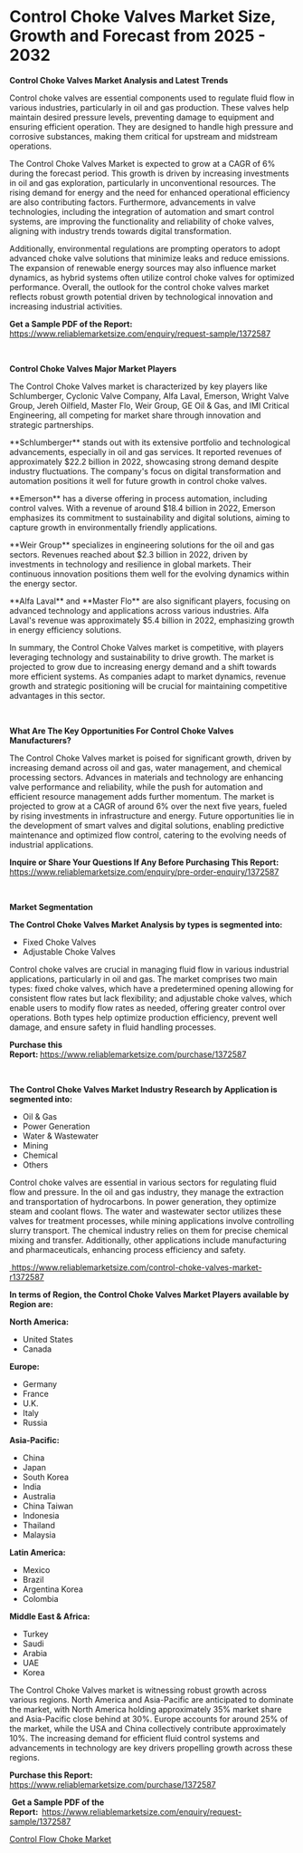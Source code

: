 <p><h1>Control Choke Valves Market Size, Growth and Forecast from 2025 - 2032</h1></p><p><strong>Control Choke Valves Market Analysis and Latest Trends</strong></p>
<p><p>Control choke valves are essential components used to regulate fluid flow in various industries, particularly in oil and gas production. These valves help maintain desired pressure levels, preventing damage to equipment and ensuring efficient operation. They are designed to handle high pressure and corrosive substances, making them critical for upstream and midstream operations.</p><p>The Control Choke Valves Market is expected to grow at a CAGR of 6% during the forecast period. This growth is driven by increasing investments in oil and gas exploration, particularly in unconventional resources. The rising demand for energy and the need for enhanced operational efficiency are also contributing factors. Furthermore, advancements in valve technologies, including the integration of automation and smart control systems, are improving the functionality and reliability of choke valves, aligning with industry trends towards digital transformation.</p><p>Additionally, environmental regulations are prompting operators to adopt advanced choke valve solutions that minimize leaks and reduce emissions. The expansion of renewable energy sources may also influence market dynamics, as hybrid systems often utilize control choke valves for optimized performance. Overall, the outlook for the control choke valves market reflects robust growth potential driven by technological innovation and increasing industrial activities.</p></p>
<p><strong>Get a Sample PDF of the Report:&nbsp;</strong> <a href="https://www.reliablemarketsize.com/enquiry/request-sample/1372587?utm_campaign=2731&utm_medium=2&utm_source=Github&utm_content=ia&utm_term=22032025&utm_id=control-choke-valves">https://www.reliablemarketsize.com/enquiry/request-sample/1372587</a></p>
<p>&nbsp;</p>
<p><strong>Control Choke Valves Major Market Players</strong></p>
<p><p>The Control Choke Valves market is characterized by key players like Schlumberger, Cyclonic Valve Company, Alfa Laval, Emerson, Wright Valve Group, Jereh Oilfield, Master Flo, Weir Group, GE Oil & Gas, and IMI Critical Engineering, all competing for market share through innovation and strategic partnerships.</p><p>**Schlumberger** stands out with its extensive portfolio and technological advancements, especially in oil and gas services. It reported revenues of approximately $22.2 billion in 2022, showcasing strong demand despite industry fluctuations. The company's focus on digital transformation and automation positions it well for future growth in control choke valves.</p><p>**Emerson** has a diverse offering in process automation, including control valves. With a revenue of around $18.4 billion in 2022, Emerson emphasizes its commitment to sustainability and digital solutions, aiming to capture growth in environmentally friendly applications.</p><p>**Weir Group** specializes in engineering solutions for the oil and gas sectors. Revenues reached about $2.3 billion in 2022, driven by investments in technology and resilience in global markets. Their continuous innovation positions them well for the evolving dynamics within the energy sector.</p><p>**Alfa Laval** and **Master Flo** are also significant players, focusing on advanced technology and applications across various industries. Alfa Laval's revenue was approximately $5.4 billion in 2022, emphasizing growth in energy efficiency solutions.</p><p>In summary, the Control Choke Valves market is competitive, with players leveraging technology and sustainability to drive growth. The market is projected to grow due to increasing energy demand and a shift towards more efficient systems. As companies adapt to market dynamics, revenue growth and strategic positioning will be crucial for maintaining competitive advantages in this sector.</p></p>
<p>&nbsp;</p>
<p><strong>What Are The Key Opportunities For Control Choke Valves Manufacturers?</strong></p>
<p><p>The Control Choke Valves market is poised for significant growth, driven by increasing demand across oil and gas, water management, and chemical processing sectors. Advances in materials and technology are enhancing valve performance and reliability, while the push for automation and efficient resource management adds further momentum. The market is projected to grow at a CAGR of around 6% over the next five years, fueled by rising investments in infrastructure and energy. Future opportunities lie in the development of smart valves and digital solutions, enabling predictive maintenance and optimized flow control, catering to the evolving needs of industrial applications.</p></p>
<p><strong>Inquire or Share Your Questions If Any Before Purchasing This Report:</strong> <a href="https://www.reliablemarketsize.com/enquiry/pre-order-enquiry/1372587?utm_campaign=2731&utm_medium=2&utm_source=Github&utm_content=ia&utm_term=22032025&utm_id=control-choke-valves">https://www.reliablemarketsize.com/enquiry/pre-order-enquiry/1372587</a></p>
<p>&nbsp;</p>
<p><strong>Market Segmentation</strong></p>
<p><strong>The Control Choke Valves Market Analysis by types is segmented into:</strong></p>
<p><ul><li>Fixed Choke Valves</li><li>Adjustable Choke Valves</li></ul></p>
<p><p>Control choke valves are crucial in managing fluid flow in various industrial applications, particularly in oil and gas. The market comprises two main types: fixed choke valves, which have a predetermined opening allowing for consistent flow rates but lack flexibility; and adjustable choke valves, which enable users to modify flow rates as needed, offering greater control over operations. Both types help optimize production efficiency, prevent well damage, and ensure safety in fluid handling processes.</p></p>
<p><strong>Purchase this Report:&nbsp;</strong><a href="https://www.reliablemarketsize.com/purchase/1372587?utm_campaign=2731&utm_medium=2&utm_source=Github&utm_content=ia&utm_term=22032025&utm_id=control-choke-valves">https://www.reliablemarketsize.com/purchase/1372587</a></p>
<p>&nbsp;</p>
<p><strong>The Control Choke Valves Market Industry Research by Application is segmented into:</strong></p>
<p><ul><li>Oil & Gas</li><li>Power Generation</li><li>Water & Wastewater</li><li>Mining</li><li>Chemical</li><li>Others</li></ul></p>
<p><p>Control choke valves are essential in various sectors for regulating fluid flow and pressure. In the oil and gas industry, they manage the extraction and transportation of hydrocarbons. In power generation, they optimize steam and coolant flows. The water and wastewater sector utilizes these valves for treatment processes, while mining applications involve controlling slurry transport. The chemical industry relies on them for precise chemical mixing and transfer. Additionally, other applications include manufacturing and pharmaceuticals, enhancing process efficiency and safety.</p></p>
<p><a href="https://www.reliablemarketsize.com/control-choke-valves-market-r1372587?utm_campaign=2731&utm_medium=2&utm_source=Github&utm_content=ia&utm_term=22032025&utm_id=control-choke-valves">&nbsp;https://www.reliablemarketsize.com/control-choke-valves-market-r1372587</a></p>
<p><strong>In terms of Region, the Control Choke Valves Market Players available by Region are:</strong></p>
<p>
    <p> <strong> North America: </strong>
        <ul>
            <li>United States</li>
            <li>Canada</li>
        </ul>
        </p> 
    <p> <strong> Europe: </strong>
        <ul>
            <li>Germany</li>
            <li>France</li>
            <li>U.K.</li>
            <li>Italy</li>
            <li>Russia</li>
        </ul>
        </p> 
    <p> <strong> Asia-Pacific: </strong>
        <ul>
            <li>China</li>
            <li>Japan</li>
            <li>South Korea</li>
            <li>India</li>
            <li>Australia</li>
            <li>China Taiwan</li>
            <li>Indonesia</li>
            <li>Thailand</li>
            <li>Malaysia</li>
        </ul>
        </p> 
    <p> <strong> Latin America: </strong>
        <ul>
            <li>Mexico</li>
            <li>Brazil</li>
            <li>Argentina Korea</li>
            <li>Colombia</li>
        </ul>
        </p> 
    <p> <strong> Middle East & Africa: </strong>
        <ul>
            <li>Turkey</li>
            <li>Saudi</li>
            <li>Arabia</li>
            <li>UAE</li>
            <li>Korea</li>
        </ul>
    </p>
    </p>
<p><p>The Control Choke Valves market is witnessing robust growth across various regions. North America and Asia-Pacific are anticipated to dominate the market, with North America holding approximately 35% market share and Asia-Pacific close behind at 30%. Europe accounts for around 25% of the market, while the USA and China collectively contribute approximately 10%. The increasing demand for efficient fluid control systems and advancements in technology are key drivers propelling growth across these regions.</p></p>
<p><strong>Purchase this Report: </strong><a href="https://www.reliablemarketsize.com/purchase/1372587?utm_campaign=2731&utm_medium=2&utm_source=Github&utm_content=ia&utm_term=22032025&utm_id=control-choke-valves">https://www.reliablemarketsize.com/purchase/1372587</a></p>
<p>&nbsp;<strong>Get a Sample PDF of the Report:&nbsp;&nbsp;</strong><a href="https://www.reliablemarketsize.com/enquiry/request-sample/1372587?utm_campaign=2731&utm_medium=2&utm_source=Github&utm_content=ia&utm_term=22032025&utm_id=control-choke-valves">https://www.reliablemarketsize.com/enquiry/request-sample/1372587</a></p>
<p><strong></strong></p>
<p><p><a href="https://github.com/viipposahko25/Market-Research-Report-List-1/blob/main/control-flow-choke-market.md?utm_campaign=2731&utm_medium=2&utm_source=Github&utm_content=ia&utm_term=22032025&utm_id=control-choke-valves">Control Flow Choke Market</a></p></p>